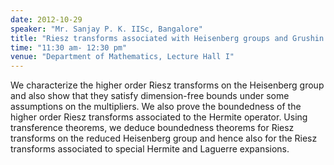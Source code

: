 ```yaml
---
date: 2012-10-29
speaker: "Mr. Sanjay P. K. IISc, Bangalore"
title: "Riesz transforms associated with Heisenberg groups and Grushin operator"
time: "11:30 am- 12:30 pm" 
venue: "Department of Mathematics, Lecture Hall I"
---
```

We characterize the higher order Riesz transforms on the Heisenberg group and also show that they satisfy dimension-free bounds under some assumptions on the multipliers. We also prove the boundedness of the higher order Riesz transforms associated to the Hermite operator. Using transference theorems, we deduce boundedness theorems for Riesz transforms on the reduced Heisenberg group and hence also for the Riesz transforms associated to special Hermite and Laguerre expansions.
